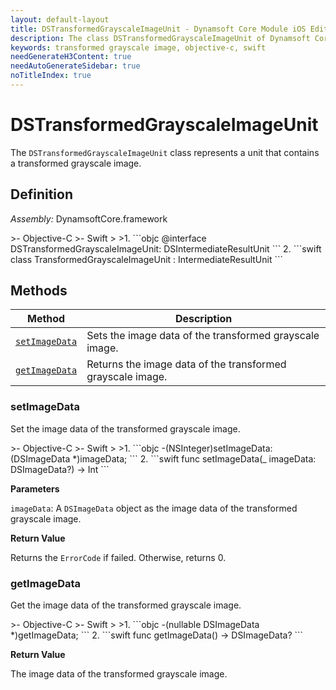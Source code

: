 ```yaml
---
layout: default-layout
title: DSTransformedGrayscaleImageUnit - Dynamsoft Core Module iOS Edition API Reference
description: The class DSTransformedGrayscaleImageUnit of Dynamsoft Core Module represents a unit that contains a transformed grayscale image.
keywords: transformed grayscale image, objective-c, swift
needGenerateH3Content: true
needAutoGenerateSidebar: true
noTitleIndex: true
---
```


# DSTransformedGrayscaleImageUnit

The `DSTransformedGrayscaleImageUnit` class represents a unit that contains a transformed grayscale image.

## Definition

*Assembly:* DynamsoftCore.framework

<div class="sample-code-prefix"></div>
>- Objective-C
>- Swift
>
>1. 
```objc
@interface DSTransformedGrayscaleImageUnit: DSIntermediateResultUnit
```
2. 
```swift
class TransformedGrayscaleImageUnit : IntermediateResultUnit
```

## Methods

| Method | Description |
|------- |-------------|
| [`setImageData`](#setimagedata) | Sets the image data of the transformed grayscale image. |
| [`getImageData`](#getimagedata) | Returns the image data of the transformed grayscale image. |

### setImageData

Set the image data of the transformed grayscale image.

<div class="sample-code-prefix"></div>
>- Objective-C
>- Swift
>
>1. 
```objc
-(NSInteger)setImageData:(DSImageData *)imageData;
```
2. 
```swift
func setImageData(_ imageData: DSImageData?) -> Int
```

**Parameters**

`imageData`: A `DSImageData` object as the image data of the transformed grayscale image.

**Return Value**

Returns the `ErrorCode` if failed. Otherwise, returns 0.

### getImageData

Get the image data of the transformed grayscale image.

<div class="sample-code-prefix"></div>
>- Objective-C
>- Swift
>
>1. 
```objc
-(nullable DSImageData *)getImageData;
```
2. 
```swift
func getImageData() -> DSImageData?
```

**Return Value**

The image data of the transformed grayscale image.
